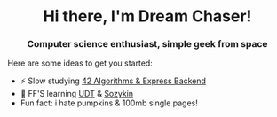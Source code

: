 
<h1 align="center">Hi there, I'm Dream Chaser!
<h3 align="center">Computer science enthusiast, simple geek from space</h3>

Here are some ideas to get you started:

- ⚡ Slow studying <a href="https://42.uz/course/express-backend">42 Algorithms & Express Backend</a>
- 🌱 FF'S learning <a href="https://www.youtube.com/playlist?list=PLcvajZ_CZX8RygFD05lSHujpk2gLcBQaO">UDT</a> & <a href="https://www.asozykin.ru/">Sozykin</a>
-  Fun fact: i hate pumpkins & 100mb single pages!
